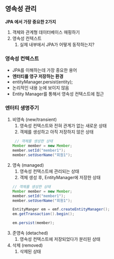 ## 영속성 관리 

**JPA 에서 가장 중요한 2가지**
1. 객체와 관계형 데이터베이스 매핑하기
2. 영속성 컨텍스트
   1. 실제 내부에서 JPA가 어떻게 동작하는지?

### 영속성 컨텍스트
* JPA를 이해하는데 가장 중요한 용어
* **엔터티를 영구 저장하는 환경**
* entityManager.persist(entity);
* 논리적인 내용 눈에 보이지 않음
* Entity Manager를 통해서 영속성 컨텍스트에 접근

### 엔터티 생명주기
1. 비영속 (new/transient)
   1. 영속성 컨텍스트와 전혀 관계가 없는 새로운 상태
   2. 객체를 생성하고 아직 저장하지 않은 상태
   ```java
    // 객체를 생성한 상태
   Member member = new Member;
   member.setId("member1");
   member.setUserName("회원1");
   
2. 영속 (managed)
   1. 영속성 컨텍스트에 관리되는 상태
   2. 객체 생성 후, EntityManager에 저장한 상태 
   ```java
   // 객체를 생성한 상태
   Member member = new Member;
   member.setId("member1");
   member.setUserName("회원1");
   
   EntityManger em = emf.createEntityManager();
   em.getTransaction().begin();
   
   em.persist(member);

3. 준영속 (detached)
   1. 영속성 컨텍스트에 저장되었다가 분리된 상태
4. 삭제 (removed)
   1. 삭제된 상태

